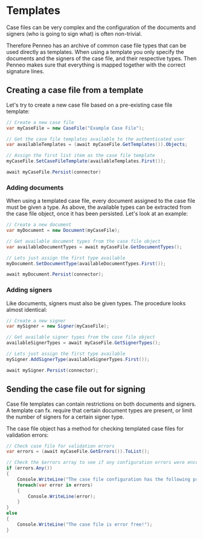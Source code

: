 # Templates
Case files can be very complex and the configuration of the documents and signers (who is going to sign what) is often non-trivial.

Therefore Penneo has an archive of common case file types that can be used directly as templates. When using a template you only specify the documents and the signers of the case file, and their respective types. Then Penneo makes sure that everything is mapped together with the correct signature lines.

## Creating a case file from a template
Let's try to create a new case file based on a pre-existing case file template:

```csharp
// Create a new case file
var myCaseFile = new CaseFile("Example Case File");

// Get the case file templates available to the authenticated user
var availableTemplates = (await myCaseFile.GetTemplates()).Objects;

// Assign the first list item as the case file template
myCaseFile.SetCaseFileTemplate(availableTemplates.First());

await myCaseFile.Persist(connector)

```

### Adding documents
When using a templated case file, every document assigned to the case file must be given a type. As above, the available types can be extracted from the case file object, once it has been persisted. Let's look at an example:

```csharp
// Create a new document
var myDocument = new Document(myCaseFile);

// Get available document types from the case file object
var availableDocumentTypes = await myCaseFile.GetDocumentTypes();

// Lets just assign the first type available
myDocument.SetDocumentType(availableDocumentTypes.First());

await myDocument.Persist(connector);
```

### Adding signers
Like documents, signers must also be given types. The procedure looks almost identical:

```csharp
// Create a new signer
var mySigner = new Signer(myCaseFile);

// Get available signer types from the case file object
availableSignerTypes = await myCaseFile.GetSignerTypes();

// Lets just assign the first type available
mySigner.AddSignerType(availableSignerTypes.First());

await mySigner.Persist(connector);
```

## Sending the case file out for signing
Case file templates can contain restrictions on both documents and signers. A template can fx. require that certain document types are present, or limit the number of signers for a certain signer type.

The case file object has a method for checking templated case files for validation errors:

```csharp
// Check case file for validation errors
var errors = (await myCaseFile.GetErrors()).ToList();

// Check the $errors array to see if any configuration errors were encountered.
if (errors.Any())
{
	Console.WriteLine("The case file configuration has the following problems:");
	foreach(var error in errors)
	{
		Console.WriteLine(error);
	}
}
else 
{
	Console.WriteLine("The case file is error free!");
}

```
